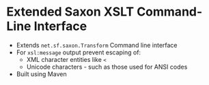 # Extended Saxon XSLT Command-Line Interface

- Extends `net.sf.saxon.Transform` Command line interface
- For `xsl:message` output prevent escaping of:
  - XML character entities like `<`
  - Unicode characters - such as those used for ANSI codes
- Built using Maven